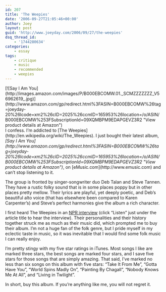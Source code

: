 ```yaml
---
id: 207
title: 'The Weepies'
date: '2006-09-27T21:05:46+00:00'
author: Joey
layout: post
guid: 'http://www.joeyday.com/2006/09/27/the-weepies'
dsq_thread_id:
    - '1744280634'
categories:
    - essay
tags:
    - critique
    - music
    - recommended
    - weepies
---
```


<div class="rpic">[![Say I Am You](http://images.amazon.com/images/P/B000EBCOMW.01._SCMZZZZZZZ_V56962619_.jpg)](http://www.amazon.com/gp/redirect.html%3FASIN=B000EBCOMW%26tag=joeyday-20%26lcode=xm2%26cID=2025%26ccmID=165953%26location=/o/ASIN/B000EBCOMW%253FSubscriptionId=09XQMBPM9EDAPGEVZ3R2 "View product details at Amazon")</div>I confess. I’m addicted to [The Weepies](http://en.wikipedia.org/wiki/The_Weepies). I just bought their latest album, <cite>[Say I Am You](http://www.amazon.com/gp/redirect.html%3FASIN=B000EBCOMW%26tag=joeyday-20%26lcode=xm2%26cID=2025%26ccmID=165953%26location=/o/ASIN/B000EBCOMW%253FSubscriptionId=09XQMBPM9EDAPGEVZ3R2 "View product details at Amazon")</cite>, on [eMusic.com](http://www.emusic.com) and can’t stop listening to it.

The group is fronted by singer-songwriter duo Deb Talan and Steve Tannen. They have a rustic folky sound that is in some places poppy but in other places pretty mellow. Their lyrics are playful, yet deeply poetic, and Deb’s beautiful alto voice (that has elsewhere been compared to Karen Carpenter’s) and Steve’s perfect harmonies give the album a rich character.

I first heard The Weepies in an [NPR interview](http://www.npr.org/templates/story/story.php?storyId=6041220) (click “Listen” just under the article title to hear the interview). Their personalities and their history together struck me as much as their music did, which prompted me to buy their album. I’m not a huge fan of the folk genre, but I pride myself in my eclectic taste in music, so it was inevitable that I would find some folk music I can really enjoy.

I’m pretty stingy with my five star ratings in iTunes. Most songs I like are marked three stars, the best songs are marked four stars, and I save five stars for those songs that are simply amazing. That said, I’ve marked no less than six songs on this album with five stars: “Take It From Me”, “Gotta Have You”, “World Spins Madly On”, “Painting By Chagall”, “Nobody Knows Me At All”, and “Living in Twilight”.

In short, buy this album. If you’re anything like me, you will not regret it.